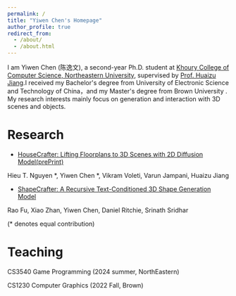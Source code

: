 ```yaml
---
permalink: /
title: "Yiwen Chen's Homepage"
author_profile: true
redirect_from: 
  - /about/
  - /about.html
---
```


I am Yiwen Chen (陈逸文), a second-year Ph.D. student at [Khoury College of Computer Science, Northeastern University](https://www.khoury.northeastern.edu/), supervised by [Prof. Huaizu Jiang](https://jianghz.me/).I received my Bachelor's degree from University of Electronic Science and Technology of China，and my Master's degree from Brown University . My research interests mainly focus on generation and interaction with 3D scenes and objects. 

Research
======
- [HouseCrafter: Lifting Floorplans to 3D Scenes with 2D Diffusion Model(prePrint)](https://arxiv.org/abs/2406.20077)

Hieu T. Nguyen *, Yiwen Chen *, Vikram Voleti, Varun Jampani, Huaizu Jiang
- [ShapeCrafter: A Recursive Text-Conditioned 3D Shape Generation Model](https://arxiv.org/abs/2207.09446)

Rao Fu, Xiao Zhan, Yiwen Chen, Daniel Ritchie, Srinath Sridhar

(* denotes equal contribution)

Teaching
======

CS3540 Game Programming (2024 summer, NorthEastern)

CS1230 Computer Graphics (2022 Fall, Brown)

